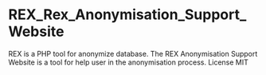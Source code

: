 REX_Rex_Anonymisation_Support_Website
===========

REX is a PHP tool for anonymize database. The REX Anonymisation Support Website is a tool for help user in the anonymisation process.
License MIT
